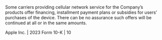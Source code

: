 Some  carriers  providing  cellular  network  service  for  the  Company’s  products  offer  financing,  installment  payment  plans  or
subsidies  for  users’  purchases  of  the  device.  There  can  be  no  assurance  such  offers  will  be  continued  at  all  or  in  the  same
amounts.

Apple Inc. | 2023 Form 10-K | 10